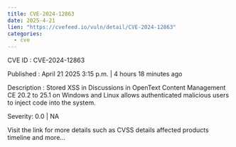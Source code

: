 ```yaml
---
title: CVE-2024-12863
date: 2025-4-21
lien: "https://cvefeed.io/vuln/detail/CVE-2024-12863"
categories:
  - cve
---
```


CVE ID : CVE-2024-12863

Published :  April 21
2025
3:15 p.m. | 4 hours
18 minutes ago

Description : Stored XSS in Discussions in OpenText Content Management CE 20.2 to 25.1 on Windows and Linux allows authenticated malicious users to inject code into the system.

Severity: 0.0 | NA

Visit the link for more details
such as CVSS details
affected products
timeline
and more...
